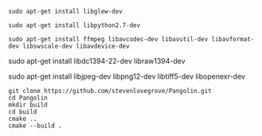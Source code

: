  `sudo apt-get install libglew-dev`

 `sudo apt-get install libpython2.7-dev`

 `sudo apt-get install ffmpeg libavcodec-dev libavutil-dev libavformat-dev libswscale-dev libavdevice-dev`

sudo apt-get install libdc1394-22-dev libraw1394-dev

sudo apt-get install libjpeg-dev libpng12-dev libtiff5-dev libopenexr-dev

```
git clone https://github.com/stevenlovegrove/Pangolin.git
cd Pangolin
mkdir build
cd build
cmake ..
cmake --build .
```
